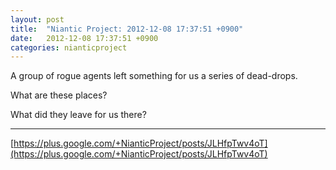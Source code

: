 ```yaml
---
layout: post
title:  "Niantic Project: 2012-12-08 17:37:51 +0900"
date:   2012-12-08 17:37:51 +0900
categories: nianticproject
---
```

A group of rogue agents left something for us a series of dead-drops. 

What are these places? 

What did they leave for us there? 
- - -
[https://plus.google.com/+NianticProject/posts/JLHfpTwv4oT](https://plus.google.com/+NianticProject/posts/JLHfpTwv4oT)
